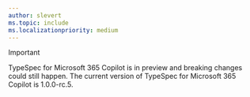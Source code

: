 ```yaml
---
author: slevert
ms.topic: include
ms.localizationpriority: medium
---
```


<!-- markdownlint-disable MD041-->

> [!IMPORTANT]
> TypeSpec for Microsoft 365 Copilot is in preview and breaking changes could still happen. The current version of TypeSpec for Microsoft 365 Copilot is 1.0.0-rc.5.
